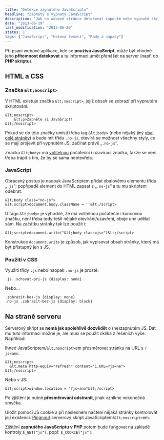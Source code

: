 ```yaml
---
title: "Detekce zapnutého JavaScriptu"
headline: "Zapnutý a vypnutý JavaScript"
description: "Jak na webové stránce detekovat zapnuté nebo vypnuté skriptování."
date: "2013-06-19"
last_modification: "2013-06-20"
status: 1
tags: ["JavaScript", "Hotová řešení", "Rady a nápady"]
---
```


Při psaní webové aplikace, kde se **používá JavaScript**, může být vhodné jeho **přítomnost detekovat** a tu informaci umět přenášet na server (např. do **PHP skriptu**).

## HTML a CSS

### Značka `&lt;noscript>`

V HTML existuje značka `&lt;noscript>`, jejíž obsah se zobrazí při vypnutém skriptování.
  
```
&lt;noscript>
	&lt;p>Zapněte si JavaSript!
&lt;/noscript>
```

Pokud se do této značky umístí třeba tag `&lt;body>` (nebo nějaký jiný [obal celé stránky](/stylovani-body)) a bude mít třídu `.no-js`, otevírá se možnost všechny styly, co se mají projevit při vypnutém JS, začínat právě „`.no-js`“.

Značka `&lt;body>` má [volitelnou](/html-znacky#volitelne) počáteční i uzavírací značku, takže se není třeba trápit s tím, že by se sama neotevřela.

### JavaScript

Obrácený postup je naopak JavaScriptem přidat obalovému elementu třídu „`.js`“; popřípadě element do HTML zapsat s „`.no-js`“ a tu mu skriptem odebrat.

```
&lt;body class="no-js">
&lt;script>document.body.className = ''&lt;/script>
```

U tagu `&lt;body>` je výhodné, že má volitelnou počáteční i koncovou značku, není třeba tedy řešit nějaké otevírání/uzavření, oboje umí udělat sám. Na začátku stránky tak lze použít i:
  
```
&lt;script>document.write("&lt;body class=js>")&lt;/script>
```

Konstrukce `document.write` je způsob, jak vypisovat obsah stránky, který má být přístupný jen s JS.

### Použití v CSS

Využití třídy `.js` nebo naopak `.no-js` je prosté:
```
.js .schovat-pri-js {display: none}
```

Nebo…

```
.zobrazit-bez-js {display: none}
.no-js .zobrazit-bez-js {display: block}
```

## Na straně serveru

Serverový skript se **nemá jak spolehlivě dozvědět** o (ne)zapnutém JS. Dát mu tuto informaci možné je, ale musí se použít oklika z řešeních výše. Například:

Ihned JavaScriptem/`&lt;noscript>`em přesměrovat stránku na URL s `?js=ano`.
```
&lt;noscript>
  &lt;meta http-equiv="refresh" content="1;URL=?js=ne">
&lt;/noscript>
```

Nebo v JS:
```
&lt;script>window.location = "?js=ano"&lt;/script>
```

Po zjištění je nutné **přesměrování odstranit**, jinak vznikne nekonečná smyčka.

  Uložit pomocí JS cookie a při následném načtení nějaká stránky kontrolovat její existenci.
  [Pingnout](/ajax#pingnout) serverový skript JavaScriptem/`&lt;noscript>`em.

Zjištění **zapnutého JavaScriptu v PHP** potom bude fungovat na základě kontroly `$_GET["js"]`, popř. `$_COOKIE["js"]`.